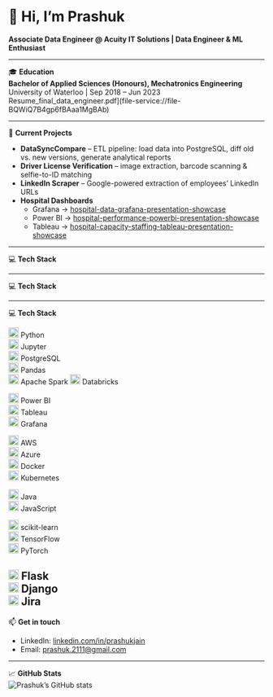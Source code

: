 # 👋 Hi, I’m Prashuk  
**Associate Data Engineer @ Acuity IT Solutions | Data Engineer & ML Enthusiast**

---

🎓 **Education**  
**Bachelor of Applied Sciences (Honours), Mechatronics Engineering**  
University of Waterloo | Sep 2018 – Jun 2023 Resume_final_data_engineer.pdf](file-service://file-BQWiQ7B4gp6fBAaa1MgBAb)

---

🔭 **Current Projects**  
- **DataSyncCompare** – ETL pipeline: load data into PostgreSQL, diff old vs. new versions, generate analytical reports  
- **Driver License Verification** – image extraction, barcode scanning & selfie-to-ID matching  
- **LinkedIn Scraper** – Google-powered extraction of employees’ LinkedIn URLs  
- **Hospital Dashboards**  
  - Grafana → [hospital-data-grafana-presentation-showcase](https://github.com/Prashuk2111/hospital-data-grafana-presentation-showcase)  
  - Power BI → [hospital-performance-powerbi-presentation-showcase](https://github.com/Prashuk2111/hospital-performance-powerbi-presentation-showcase)  
  - Tableau → [hospital-capacity-staffing-tableau-presentation-showcase](https://github.com/Prashuk2111/hospital-capacity-staffing-tableau-presentation-showcase)

---

💻 **Tech Stack**  

---

💻 **Tech Stack**


---

💻 **Tech Stack**

<img src="https://cdn.simpleicons.org/python"       width="20" height="20" alt="Python" />       Python  
<img src="https://cdn.simpleicons.org/jupyter"      width="20" height="20" alt="Jupyter" />      Jupyter  
<img src="https://cdn.simpleicons.org/postgresql"   width="20" height="20" alt="PostgreSQL" />   PostgreSQL  
<img src="https://cdn.simpleicons.org/pandas"       width="20" height="20" alt="Pandas" />       Pandas  
<img src="https://cdn.jsdelivr.net/npm/simple-icons@v9/icons/apache-spark.svg" width="20" height="20" alt="Apache Spark" /> Apache Spark
<img src="https://cdn.simpleicons.org/databricks"   width="20" height="20" alt="Databricks" />   Databricks  

<img src="https://cdn.simpleicons.org/microsoftpowerbi" width="20" height="20" alt="Power BI" />   Power BI  
<img src="https://cdn.simpleicons.org/tableau"         width="20" height="20" alt="Tableau" />    Tableau  
<img src="https://cdn.simpleicons.org/grafana"         width="20" height="20" alt="Grafana" />    Grafana  

<img src="https://cdn.simpleicons.org/amazonaws"      width="20" height="20" alt="AWS" />        AWS  
<img src="https://cdn.simpleicons.org/microsoftazure" width="20" height="20" alt="Azure" />      Azure  
<img src="https://cdn.simpleicons.org/docker"         width="20" height="20" alt="Docker" />     Docker  
<img src="https://cdn.simpleicons.org/kubernetes"     width="20" height="20" alt="Kubernetes" /> Kubernetes  

<img src="https://cdn.simpleicons.org/java"           width="20" height="20" alt="Java" />       Java  
<img src="https://cdn.simpleicons.org/javascript"     width="20" height="20" alt="JavaScript" /> JavaScript  

<img src="https://cdn.simpleicons.org/scikitlearn"    width="20" height="20" alt="scikit-learn" /> scikit-learn  
<img src="https://cdn.simpleicons.org/tensorflow"     width="20" height="20" alt="TensorFlow" />  TensorFlow  
<img src="https://cdn.simpleicons.org/pytorch"        width="20" height="20" alt="PyTorch" />     PyTorch  

<img src="https://cdn.simpleicons.org/flask"          width="20" height="20" alt="Flask" />       Flask  
<img src="https://cdn.simpleicons.org/django"         width="20" height="20" alt="Django" />      Django  
<img src="https://cdn.simpleicons.org/jira"           width="20" height="20" alt="Jira" />        Jira  
---

📫 **Get in touch**  
- LinkedIn: [linkedin.com/in/prashukjain](https://www.linkedin.com/in/prashukjain)  
- Email: prashuk.2111@gmail.com  

---

📈 **GitHub Stats**  
![Prashuk’s GitHub stats](https://github-readme-stats.vercel.app/api?username=Prashuk2111&show_icons=true&theme=radical)
